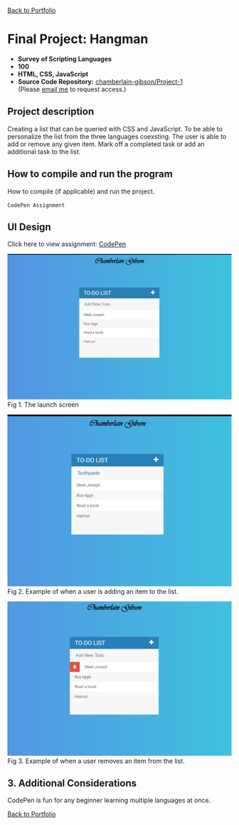 [Back to Portfolio](/index.md)

Final Project: Hangman
===============

-   **Survey of Scripting Languages** 
-   **100** 
-   **HTML, CSS, JavaScript** 
-   **Source Code Repository:** [chamberlain-gibson/Project-1](https://github.com/chamberlain-gibson/Project-1)  
    (Please [email me](mailto:clgibson@csustudent.net) to request access.)

## Project description
Creating a list that can be queried with CSS and JavaScript. To be able to personalize the list from the three languages coexsting. The user is able to add or remove any given item. Mark off a completed task or add an additional task to the list. 


## How to compile and run the program

How to compile (if applicable) and run the project.

```
CodePen Assignment
```

## UI Design
Click here to view assignment: [CodePen](https://codepen.io/chamberlain-gibson/pen/ZEJowZJ)

![screenshot](/images/Todo%20List.jpg)  
Fig 1. The launch screen

![screenshot](/images/User%20Input%20Todo%20List.jpg)  
Fig 2. Example of when a user is adding an item to the list.

![screenshot](/images/Todo%20List%20error.jpg)  
Fig 3. Example of when a user removes an item from the list.

## 3. Additional Considerations
CodePen is fun for any beginner learning multiple languages at once.

[Back to Portfolio](/index.md)